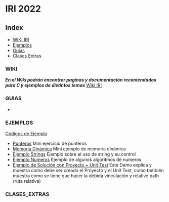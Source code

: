 # IRI 2022

## Index
- [WIKI IRI](#WIKI)
- [Ejemplos](#EJEMPLOS)
- [Guías](#GUIAS)
- [Clases Extras](#CLASES_EXTRAS)

### WIKI
***En el Wiki podrán encontrar paginas y documentación recomendados para C y ejemplos de distintos temas***
[Wiki IRI](https://gitlab.com/FICEN_Students/ayudantia-iri-2021/-/wikis/IRI-Wiki)

### GUIAS
- 

### EJEMPLOS
[Códigos de Ejemplo](https://github.com/eastanganelli/UF_FICEN_AYUDANTIA_IRI_2022_2C/tree/Ejemplos/EJEMPLOS)
 - [Punteros](https://github.com/eastanganelli/UF_FICEN_AYUDANTIA_IRI_2022_2C/tree/Ejemplos/EJEMPLOS/punteros.cpp) Mini ejercicio de punteros
 - [Memoria Dinámica](https://github.com/eastanganelli/UF_FICEN_AYUDANTIA_IRI_2022_2C/tree/Ejemplos/EJEMPLOS/memoria_dinamica.cpp) Mini ejemplo de memoria dinámica
 - [Ejemplo Strings](https://github.com/eastanganelli/UF_FICEN_AYUDANTIA_IRI_2022_2C/tree/Ejemplos/EJEMPLOS/ejemplo_strings.c) Ejemplo sobre el uso de string y su control
 - [Ejemplo Numeros](https://github.com/eastanganelli/UF_FICEN_AYUDANTIA_IRI_2022_2C/tree/Ejemplos/EJEMPLOS/ejemplo_numeros.c) Ejemplo de algunos algoritmos de numeros
 - [Ejemplo de Solución con Proyecto + Unit Test](https://github.com/eastanganelli/UF_FICEN_AYUDANTIA_IRI_2022_2C/tree/Ejemplos/EJEMPLO_PROYECTO_%2B_UNIT_TEST)
Este Demo explica y muestra como debe ser creado el Proyecto y el Unit Test, como también muestra como se tiene que hacer la debida vinculación y relative path (ruta relativa)

### CLASES_EXTRAS
